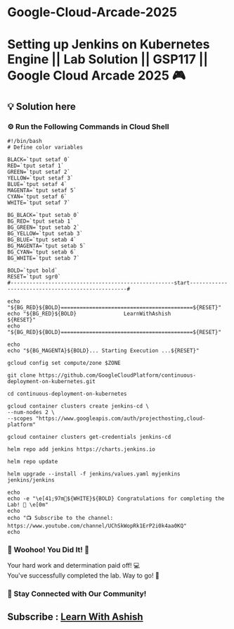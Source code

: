 # Google-Cloud-Arcade-2025

# Setting up Jenkins on Kubernetes Engine || Lab Solution || GSP117 || Google Cloud Arcade 2025 🎮

## 💡 Solution here

### ⚙️ Run the Following Commands in Cloud Shell

```
#!/bin/bash
# Define color variables

BLACK=`tput setaf 0`
RED=`tput setaf 1`
GREEN=`tput setaf 2`
YELLOW=`tput setaf 3`
BLUE=`tput setaf 4`
MAGENTA=`tput setaf 5`
CYAN=`tput setaf 6`
WHITE=`tput setaf 7`

BG_BLACK=`tput setab 0`
BG_RED=`tput setab 1`
BG_GREEN=`tput setab 2`
BG_YELLOW=`tput setab 3`
BG_BLUE=`tput setab 4`
BG_MAGENTA=`tput setab 5`
BG_CYAN=`tput setab 6`
BG_WHITE=`tput setab 7`

BOLD=`tput bold`
RESET=`tput sgr0`
#----------------------------------------------------start--------------------------------------------------#

echo "${BG_RED}${BOLD}==========================================${RESET}"
echo "${BG_RED}${BOLD}               LearnWithAshish            ${RESET}"
echo "${BG_RED}${BOLD}==========================================${RESET}"

echo
echo "${BG_MAGENTA}${BOLD}... Starting Execution ...${RESET}"

gcloud config set compute/zone $ZONE

git clone https://github.com/GoogleCloudPlatform/continuous-deployment-on-kubernetes.git

cd continuous-deployment-on-kubernetes

gcloud container clusters create jenkins-cd \
--num-nodes 2 \
--scopes "https://www.googleapis.com/auth/projecthosting,cloud-platform"

gcloud container clusters get-credentials jenkins-cd

helm repo add jenkins https://charts.jenkins.io

helm repo update

helm upgrade --install -f jenkins/values.yaml myjenkins jenkins/jenkins

echo
echo -e "\e[41;97m🎉${WHITE}${BOLD} Congratulations for completing the Lab! 🎉 \e[0m"
echo
echo "📺 Subscribe to the channel: https://www.youtube.com/channel/UChSkWopRk1ErP2i0k4aa0KQ"
echo

```

### 🎉 Woohoo! You Did It! 🎉

Your hard work and determination paid off! 💻  
You've successfully completed the lab. Way to go! 🚀  

### 💬 Stay Connected with Our Community!


## Subscribe :  [Learn With Ashish](https://www.youtube.com/channel/UChSkWopRk1ErP2i0k4aa0KQ)
